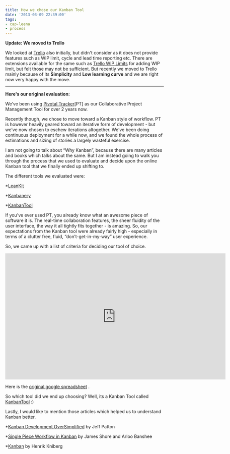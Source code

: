 ```yaml
---
title: How we chose our Kanban Tool
date: '2013-03-09 22:39:00'
tags:
- cap-leena
- process
---
```


**Update: We moved to Trello**

We looked at 
[Trello](https://trello.com) also initially, but didn't consider as it does not provide features such as WIP limit, cycle and lead time reporting etc. There are extensions available for the same such as 
[Trello WIP Limits](https://github.com/NateHark/TrelloWIPLimits) for adding WIP limit, but felt those may not be sufficient. But recently we moved to Trello mainly because of its 
**Simplicity**
 and 
**Low learning curve**
 and we are right now very happy with the move.


****



**Here's our original evaluation:**


We’ve been using 
[Pivotal Tracker](http://www.pivotaltracker.com/)[PT] as our Collaborative Project Management Tool for over 2 years now.

Recently though, we chose to move toward a Kanban style of workflow. PT is however heavily geared toward an iterative form of development - but we’ve now chosen to eschew iterations altogether. We’ve been doing continuous deployment for a while now, and we found the whole process of estimations and sizing of stories a largely wasteful exercise.

I am not going to talk about “Why Kanban”, because there are many articles and books which talks about the same. But I am instead going to walk you through the process that we used to evaluate and decide upon the online Kanban tool that we finally ended up shifting to.

The different tools we evaluated were:


*[LeanKit](http://leankit.com/)

    
*[Kanbanery](http://kanbanery.com/)

    
*[KanbanTool](http://kanbantool.com/)

If you’ve ever used PT, you already know what an awesome piece of software it is. The real-time collaboration features, the sheer fluidity of the user interface, the way it all tightly fits together - is amazing. So, our expectations from the Kanban tool were already fairly high - especially in terms of a clutter free, fluid, “don’t-get-in-my-way” user experience.

So, we came up with a list of criteria for deciding our tool of choice.


<iframe src="https://docs.google.com/spreadsheet/pub?key=0ApUPwJdQvqT_dEJuS25YZzMwWkJVc0NXWXhIbUhaQ1E&amp;output=html&amp;widget=true" width="700" height="400" frameborder="0"></iframe>

Here is the 
[original google spreadsheet](https://docs.google.com/spreadsheet/ccc?key=0ApUPwJdQvqT_dEJuS25YZzMwWkJVc0NXWXhIbUhaQ1E&usp=sharing) .

So which tool did we end up choosing? Well, its a Kanban Tool called 
[KanbanTool](http://kanbantool.com) :)

Lastly, I would like to mention those articles which helped us to understand Kanban better.


*[Kanban Development OverSimplified](http://www.agileproductdesign.com/blog/2009/kanban_over_simplified.html) by Jeff Patton

    
*[Single Piece Workflow in Kanban](http://www.infoq.com/presentations/Single-Piece-Flow-Kanban) by James Shore and Arloo Banshee

    
*[Kanban](http://www.crisp.se/gratis-material-och-guider/kanban) by Henrik Kniberg
